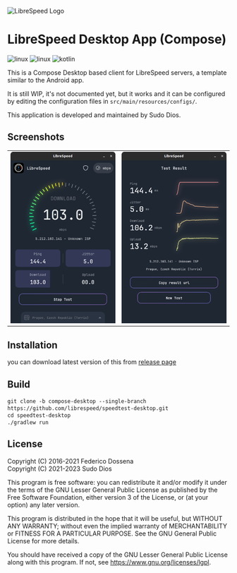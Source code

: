 ![LibreSpeed Logo](https://github.com/librespeed/speedtest/blob/master/.logo/logo3.png?raw=true)

# LibreSpeed Desktop App (Compose)

<p>
<img src="https://img.shields.io/badge/Linux-FCC624?style=for-the-badge&logo=linux&logoColor=black" alt="linux" />
<img src="https://img.shields.io/badge/Windows-0078D6?style=for-the-badge&logo=windows&logoColor=white" alt="linux" />
<img src="https://img.shields.io/badge/kotlin-%237F52FF.svg?style=for-the-badge&logo=kotlin&logoColor=white" alt="kotlin" />
</p>

This is a Compose Desktop based client for LibreSpeed servers, a template similar to the Android app.

It is still WIP, it's not documented yet, but it works and it can be configured by editing the configuration files in `src/main/resources/configs/`.

This application is developed and maintained by Sudo Dios.

## Screenshots
|                                                |                                                |
|------------------------------------------------|------------------------------------------------|
| <img src="assets/screenshot1.png" alt="ss1" /> | <img src="assets/screenshot2.png" alt="ss1" /> |

## Installation
you can download latest version of this from [release page](https://github.com/librespeed/speedtest-desktop/releases)

## Build
```shell
git clone -b compose-desktop --single-branch https://github.com/librespeed/speedtest-desktop.git
cd speedtest-desktop
./gradlew run
```

## License
Copyright (C) 2016-2021 Federico Dossena\
Copyright (C) 2021-2023 Sudo Dios

This program is free software: you can redistribute it and/or modify
it under the terms of the GNU Lesser General Public License as published by
the Free Software Foundation, either version 3 of the License, or
(at your option) any later version.

This program is distributed in the hope that it will be useful,
but WITHOUT ANY WARRANTY; without even the implied warranty of
MERCHANTABILITY or FITNESS FOR A PARTICULAR PURPOSE.  See the
GNU General Public License for more details.

You should have received a copy of the GNU Lesser General Public License
along with this program.  If not, see <https://www.gnu.org/licenses/lgpl>.
